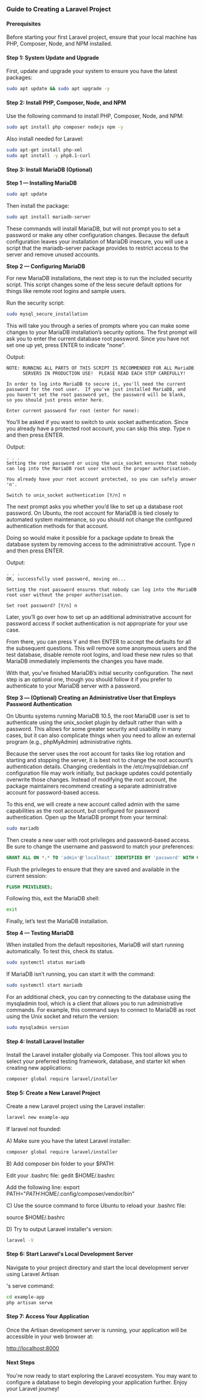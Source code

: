 ### Guide to Creating a Laravel Project

#### Prerequisites

Before starting your first Laravel project, ensure that your local machine has PHP, Composer, Node, and NPM installed.

#### Step 1: System Update and Upgrade

First, update and upgrade your system to ensure you have the latest packages:

```bash
sudo apt update && sudo apt upgrade -y
```

#### Step 2: Install PHP, Composer, Node, and NPM

Use the following command to install PHP, Composer, Node, and NPM:

```bash
sudo apt install php composer nodejs npm -y
```

Also install needed for Laravel:

```bash
sudo apt-get install php-xml
sudo apt install -y php8.1-curl
```

#### Step 3: Install MariaDB (Optional)

**Step 1 — Installing MariaDB**

```bash
sudo apt update
```

Then install the package:

```bash
sudo apt install mariadb-server
```

These commands will install MariaDB, but will not prompt you to set a password or make any other configuration changes. Because the default configuration leaves your installation of MariaDB insecure, you will use a script that the mariadb-server package provides to restrict access to the server and remove unused accounts.

**Step 2 — Configuring MariaDB**

For new MariaDB installations, the next step is to run the included security script. This script changes some of the less secure default options for things like remote root logins and sample users.

Run the security script:

```bash
sudo mysql_secure_installation
```

This will take you through a series of prompts where you can make some changes to your MariaDB installation’s security options. The first prompt will ask you to enter the current database root password. Since you have not set one up yet, press ENTER to indicate “none”.

Output:
```
NOTE: RUNNING ALL PARTS OF THIS SCRIPT IS RECOMMENDED FOR ALL MariaDB
      SERVERS IN PRODUCTION USE!  PLEASE READ EACH STEP CAREFULLY!

In order to log into MariaDB to secure it, you'll need the current
password for the root user.  If you've just installed MariaDB, and
you haven't set the root password yet, the password will be blank,
so you should just press enter here.

Enter current password for root (enter for none):
```

You’ll be asked if you want to switch to unix socket authentication. Since you already have a protected root account, you can skip this step. Type n and then press ENTER.

Output:
```
. . .
Setting the root password or using the unix_socket ensures that nobody
can log into the MariaDB root user without the proper authorisation.

You already have your root account protected, so you can safely answer 'n'.

Switch to unix_socket authentication [Y/n] n
```

The next prompt asks you whether you’d like to set up a database root password. On Ubuntu, the root account for MariaDB is tied closely to automated system maintenance, so you should not change the configured authentication methods for that account.

Doing so would make it possible for a package update to break the database system by removing access to the administrative account. Type n and then press ENTER.

Output:
```
. . .
OK, successfully used password, moving on...

Setting the root password ensures that nobody can log into the MariaDB
root user without the proper authorisation.

Set root password? [Y/n] n
```

Later, you’ll go over how to set up an additional administrative account for password access if socket authentication is not appropriate for your use case.

From there, you can press Y and then ENTER to accept the defaults for all the subsequent questions. This will remove some anonymous users and the test database, disable remote root logins, and load these new rules so that MariaDB immediately implements the changes you have made.

With that, you’ve finished MariaDB’s initial security configuration. The next step is an optional one, though you should follow it if you prefer to authenticate to your MariaDB server with a password.

**Step 3 — (Optional) Creating an Administrative User that Employs Password Authentication**

On Ubuntu systems running MariaDB 10.5, the root MariaDB user is set to authenticate using the unix_socket plugin by default rather than with a password. This allows for some greater security and usability in many cases, but it can also complicate things when you need to allow an external program (e.g., phpMyAdmin) administrative rights.

Because the server uses the root account for tasks like log rotation and starting and stopping the server, it is best not to change the root account’s authentication details. Changing credentials in the /etc/mysql/debian.cnf configuration file may work initially, but package updates could potentially overwrite those changes. Instead of modifying the root account, the package maintainers recommend creating a separate administrative account for password-based access.

To this end, we will create a new account called admin with the same capabilities as the root account, but configured for password authentication. Open up the MariaDB prompt from your terminal:

```bash
sudo mariadb
```

Then create a new user with root privileges and password-based access. Be sure to change the username and password to match your preferences:

```sql
GRANT ALL ON *.* TO 'admin'@'localhost' IDENTIFIED BY 'password' WITH GRANT OPTION;
```

Flush the privileges to ensure that they are saved and available in the current session:

```sql
FLUSH PRIVILEGES;
```

Following this, exit the MariaDB shell:

```bash
exit
```

Finally, let’s test the MariaDB installation.

**Step 4 — Testing MariaDB**

When installed from the default repositories, MariaDB will start running automatically. To test this, check its status.

```bash
sudo systemctl status mariadb
```

If MariaDB isn’t running, you can start it with the command:

```bash
sudo systemctl start mariadb
```

For an additional check, you can try connecting to the database using the mysqladmin tool, which is a client that allows you to run administrative commands. For example, this command says to connect to MariaDB as root using the Unix socket and return the version:

```bash
sudo mysqladmin version
```

#### Step 4: Install Laravel Installer

Install the Laravel installer globally via Composer. This tool allows you to select your preferred testing framework, database, and starter kit when creating new applications:

```bash
composer global require laravel/installer
```

#### Step 5: Create a New Laravel Project

Create a new Laravel project using the Laravel installer:

```bash
laravel new example-app
```

If laravel not founded:

A) Make sure you have the latest Laravel installer:

```bash
composer global require laravel/installer
```

B) Add composer bin folder to your $PATH:

Edit your .bashrc file: gedit $HOME/.bashrc

Add the following line: export PATH="$PATH:$HOME/.config/composer/vendor/bin"

C) Use the source command to force Ubuntu to reload your .bashrc file:

source $HOME/.bashrc

D) Try to output Laravel installer's version:

```bash
laravel -V
```

#### Step 6: Start Laravel's Local Development Server

Navigate to your project directory and start the local development server using Laravel Artisan

's serve command:

```bash
cd example-app
php artisan serve
```

#### Step 7: Access Your Application

Once the Artisan development server is running, your application will be accessible in your web browser at:

[http://localhost:8000](http://localhost:8000)

#### Next Steps

You're now ready to start exploring the Laravel ecosystem. You may want to configure a database to begin developing your application further. Enjoy your Laravel journey!
